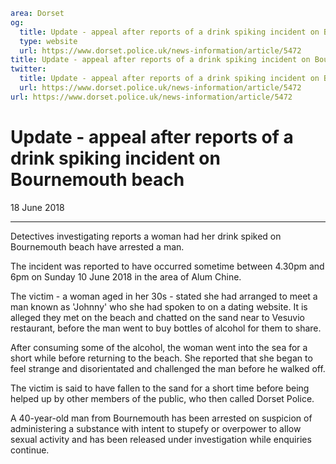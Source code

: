 ```yaml
area: Dorset
og:
  title: Update - appeal after reports of a drink spiking incident on Bournemouth beach
  type: website
  url: https://www.dorset.police.uk/news-information/article/5472
title: Update - appeal after reports of a drink spiking incident on Bournemouth beach |
twitter:
  title: Update - appeal after reports of a drink spiking incident on Bournemouth beach
  url: https://www.dorset.police.uk/news-information/article/5472
url: https://www.dorset.police.uk/news-information/article/5472
```

# Update - appeal after reports of a drink spiking incident on Bournemouth beach

18 June 2018

* * *

Detectives investigating reports a woman had her drink spiked on Bournemouth beach have arrested a man.

The incident was reported to have occurred sometime between 4.30pm and 6pm on Sunday 10 June 2018 in the area of Alum Chine.

The victim - a woman aged in her 30s - stated she had arranged to meet a man known as 'Johnny' who she had spoken to on a dating website. It is alleged they met on the beach and chatted on the sand near to Vesuvio restaurant, before the man went to buy bottles of alcohol for them to share.

After consuming some of the alcohol, the woman went into the sea for a short while before returning to the beach. She reported that she began to feel strange and disorientated and challenged the man before he walked off.

The victim is said to have fallen to the sand for a short time before being helped up by other members of the public, who then called Dorset Police.

A 40-year-old man from Bournemouth has been arrested on suspicion of administering a substance with intent to stupefy or overpower to allow sexual activity and has been released under investigation while enquiries continue.
